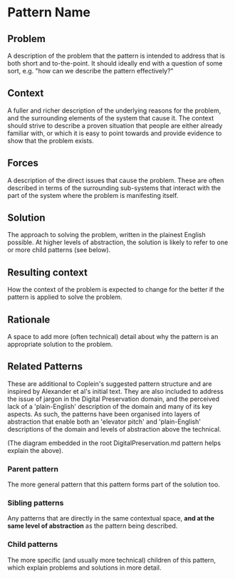 <!-- 

    This template is based upon James O. Coplein's proposed format for a pattern...
    
    http://www.hillside.net/patterns/50-patterns-library/patterns/222-design-pattern-definition
    
    Coplein's core definition of a pattern is:
    
    "Each pattern is a three-part rule, which expresses a relation between a certain context, 
    a certain system of forces which occurs repeatedly in that context, and a certain software configuration 
    which allows these forces to resolve themselves."
    
    ... this template is based on the example he provides, and is intended to help describe the patterns
    here in a way that supports the core definition above.
    
    This template contains the following modification the following modification:
    
    The 'parent / children' construct is inspired by the book 'A Pattern Language' by Alexander et al
    (one of the two books that inspired the patterns movement in the first place).

-->


# Pattern Name

## Problem

A description of the problem that the pattern is intended to address that is both short and to-the-point. It should ideally end with a question of some sort, e.g. "how can we describe the pattern effectively?"

## Context

A fuller and richer description of the underlying reasons for the problem, and the surrounding elements of the system that cause it. The context should strive to describe a proven situation that people are either already familiar with, or which it is easy to point towards and provide evidence to show that the problem exists.

## Forces

A description of the direct issues that cause the problem. These are often described in terms of the surrounding sub-systems that interact with the part of the system where the problem is manifesting itself.

## Solution

The approach to solving the problem, written in the plainest English possible. At higher levels of abstraction, the solution is likely to refer to one or more child patterns (see below).

## Resulting context

How the context of the problem is expected to change for the better if the pattern is applied to solve the problem.

## Rationale

A space to add more (often technical) detail about why the pattern is an appropriate solution to the problem.

## Related Patterns

These are additional to Coplein's suggested pattern structure and are inspired by Alexander et al's initial text. They are also included to address the issue of jargon in the Digital Preservation domain, and the perceived lack of a 'plain-English' description of the domain and many of its key aspects. As such, the patterns have been organised into layers of abstraction that enable both an 'elevator pitch' and 'plain-English' descriptions of the domain and levels of abstraction above the technical. 

(The diagram embedded in the root DigitalPreservation.md pattern helps explain the above).

### Parent pattern

The more general pattern that this pattern forms part of the solution too.

### Sibling patterns

Any patterns that are directly in the same contextual space, **and at the same level of abstraction** as the pattern being described.

### Child patterns

The more specific (and usually more technical) children of this pattern, which explain problems and solutions in more detail.